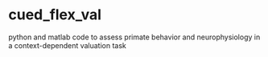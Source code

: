 # cued_flex_val
python and matlab code to assess primate behavior and neurophysiology in a context-dependent valuation task


